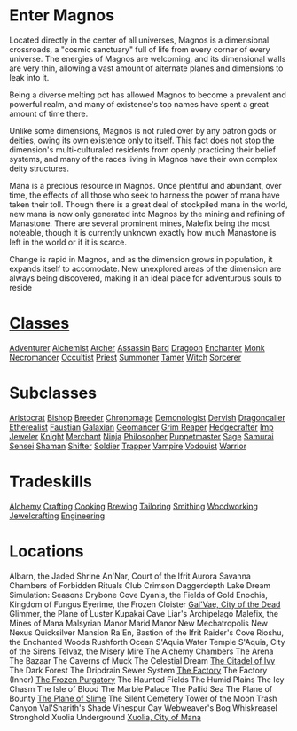 <!-- TITLE: LEXITRON™ -->
<!-- SUBTITLE: Your digital guide to Magnos -->

# Enter Magnos
Located directly in the center of all universes, Magnos is a dimensional crossroads, a "cosmic sanctuary" full of life from every corner of every universe. The energies of Magnos are welcoming, and its dimensional walls are very thin, allowing a vast amount of alternate planes and dimensions to leak into it.

Being a diverse melting pot has allowed Magnos to become a prevalent and powerful realm, and many of existence's top names have spent a great amount of time there. 

Unlike some dimensions, Magnos is not ruled over by any patron gods or deities, owing its own existence only to itself. This fact does not stop the dimension's multi-culturaled residents from openly practicing their belief systems, and many of the races living in Magnos have their own complex deity structures.

Mana is a precious resource in Magnos. Once plentiful and abundant, over time, the effects of all those who seek to harness the power of mana have taken their toll. Though there is a great deal of stockpiled mana in the world, new mana is now only generated into Magnos by the mining and refining of Manastone. There are several prominent mines, Malefix being the most noteable, though it is currently unknown exactly how much Manastone is left in the world or if it is scarce.

Change is rapid in Magnos, and as the dimension grows in population, it expands itself to accomodate. New unexplored areas of the dimension are always being discovered, making it an ideal place for adventurous souls to reside


# [Classes](classes)
[Adventurer](adventurer)
[Alchemist](alchemist)
[Archer](archer)
[Assassin](assassin)
[Bard](bard)
[Dragoon](dragoon)
[Enchanter](enchanter)
[Monk](monk)
[Necromancer](necromancer)
[Occultist](occultist)
[Priest](priest)
[Summoner](summoner)
[Tamer](tamer)
[Witch](witch)
[Sorcerer](sorcerer)

# Subclasses

[Aristocrat](aristrocrat)
[Bishop](bishop)
[Breeder](breeder)
[Chronomage](chronomage)
[Demonologist](demonologist)
[Dervish](dervish)
[Dragoncaller](dragoncaller)
[Etherealist](etherealist)
[Faustian](faustian)
[Galaxian](galaxian)
[Geomancer](geomancer)
[Grim Reaper](grim-reaper)
[Hedgecrafter](hedgecrafter)
[Imp](imp)
[Jeweler](jeweler)
[Knight](knight)
[Merchant](merchant)
[Ninja](ninja)
[Philosopher](philosopher)
[Puppetmaster](puppetmaster)
[Sage](sage)
[Samurai](samurai)
[Sensei](sensei)
[Shaman](shaman)
[Shifter](shifter)
[Soldier](soldier)
[Trapper](trapper)
[Vampire](vampire)
[Vodouist](vodouist)
[Warrior](warrior)

# Tradeskills
[Alchemy](alchemy)
[Crafting](crafting)
[Cooking](cooking)
[Brewing](brewing)
[Tailoring](tailoring)
[Smithing](smithing)
[Woodworking](woodworking)
[Jewelcrafting](jewelcrafting)
[Engineering](engineering)

# Locations

Albarn, the Jaded Shrine
An'Nar, Court of the Ifrit
Aurora Savanna
Chambers of Forbidden Rituals
Club Crimson
Daggerdepth Lake
Dream Simulation: Seasons
Drybone Cove
Dyanis, the Fields of Gold
Enochia, Kingdom of Fungus
Eyerime, the Frozen Cloister
[Gal'Vae, City of the Dead](galvae)
Glimmer, the Plane of Luster
Kupakai Cave
Liar's Archipelago
Malefix, the Mines of Mana
Malsyrian Manor
Marid Manor
New Mechatropolis
New Nexus
Quicksilver Mansion
Ra'En, Bastion of the Ifrit
Raider's Cove
Rioshu, the Enchanted Woods
Rushforth Ocean
S'Aquia Water Temple
S'Aquia, City of the Sirens
Telvaz, the Misery Mire
The Alchemy Chambers
The Arena
The Bazaar
The Caverns of Muck
The Celestial Dream
[The Citadel of Ivy](ivycitadel)
The Dark Forest
The Dripdrain Sewer System
[The Factory](factory)
The Factory (Inner)
[The Frozen Purgatory](purgatory)
The Haunted Fields
The Humid Plains
The Icy Chasm
The Isle of Blood
The Marble Palace
The Pallid Sea
The Plane of Bounty
[The Plane of Slime](planeofslime)
The Silent Cemetery
Tower of the Moon
Trash Canyon
Val'Sharith's Shade
Vinespur Cay
Webweaver's Bog
Whiskreasel Stronghold
Xuolia Underground
[Xuolia, City of Mana](xuolia)